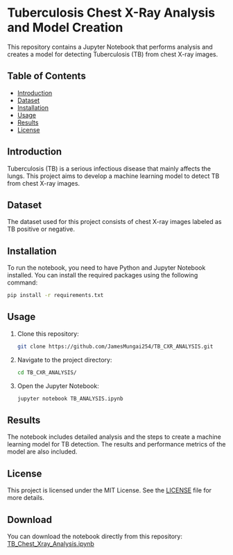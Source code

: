 # Tuberculosis Chest X-Ray Analysis and Model Creation

This repository contains a Jupyter Notebook that performs analysis and creates a model for detecting Tuberculosis (TB) from chest X-ray images.

## Table of Contents
- [Introduction](#introduction)
- [Dataset](#dataset)
- [Installation](#installation)
- [Usage](#usage)
- [Results](#results)
- [License](#license)

## Introduction
Tuberculosis (TB) is a serious infectious disease that mainly affects the lungs. This project aims to develop a machine learning model to detect TB from chest X-ray images.

## Dataset
The dataset used for this project consists of chest X-ray images labeled as TB positive or negative.

## Installation
To run the notebook, you need to have Python and Jupyter Notebook installed. You can install the required packages using the following command:
```bash
pip install -r requirements.txt
```

## Usage
1. Clone this repository:
    ```bash
    git clone https://github.com/JamesMungai254/TB_CXR_ANALYSIS.git
    ```
2. Navigate to the project directory:
    ```bash
    cd TB_CXR_ANALYSIS/
    ```
3. Open the Jupyter Notebook:
    ```bash
    jupyter notebook TB_ANALYSIS.ipynb
    ```

## Results
The notebook includes detailed analysis and the steps to create a machine learning model for TB detection. The results and performance metrics of the model are also included.

## License
This project is licensed under the MIT License. See the [LICENSE](LICENSE) file for more details.

## Download
You can download the notebook directly from this repository: [TB_Chest_Xray_Analysis.ipynb](TB_Chest_Xray_Analysis.ipynb)
